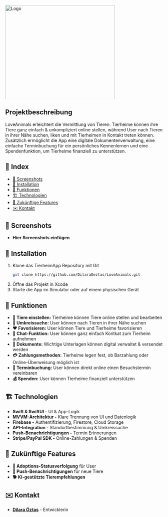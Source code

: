<img src="https://github.com/user-attachments/assets/272fabf2-aca6-4db0-982c-3e9481877f1e" alt="Logo" width="350" height="300">

## Projektbeschreibung
LoveAnimals erleichtert die Vermittlung von Tieren. Tierheime können ihre Tiere ganz einfach & unkompliziert online stellen, während User nach Tieren in ihrer Nähe suchen, liken und mit Tierheimen in Kontakt treten können. Zusätzlich ermöglicht die App eine digitale Dokumentenverwaltung, eine einfache Terminbuchung für ein persönliches Kennenlernen und eine Spendenfunktion, um Tierheime finanziell zu unterstützen.

## 📌 Index
- [📸 Screenshots](#-screenshots)
- [🔧 Installation](#-installation)
- [🚀 Funktionen](#-funktionen)
- [🏗️ Technologien](#-technologien)
- [🎯 Zukünftige Features](#-zukünftige-features)
- [✉️ Kontakt](#-kontakt)

## 📸 Screenshots
- **Hier Screenshots einfügen**

## 🔧 Installation
1. Klone das TierheimApp Repository mit Git
   ```bash
   git clone https://github.com/DilaraOeztas/LoveAnimals.git
2. Öffne das Projekt in Xcode
3. Starte die App im Simulator oder auf einem physischen Gerät

## 🚀 Funktionen
- **🐶 Tiere einstellen:** Tierheime können Tiere online stellen und bearbeiten
- **📍 Umkreissuche:** User können nach Tieren in ihrer Nähe suchen
- **❤️ Favorisieren:** User können Tiere und Tierheime favorisieren
- **💬 Chat-Funktion:** User können ganz einfach Kontkat zum Tierheim aufnehmen
- **📄 Dokumente:** Wichtige Unterlagen können digital verwaltet & versendet werden
- **💳 Zahlungsmethoden:** Tierheime legen fest, ob Barzahlung oder Online-Überweisung möglich ist
- **📅 Terminbuchung:** User können direkt online einen Besuchstermin vereinbaren
- **💰 Spenden:** User können Tierheime finanziell unterstützen

## 🏗 Technologien
- **Swift & SwiftUI -** UI & App-Logik
- **MVVM-Architektur -** Klare Trennung von UI und Datenlogik
- **Firebase -** Authentifizierung, Firestore, Cloud Storage
- **API-Integration -** Standortbestimmung & Umkreissuche
- **Push-Benachrichtigungen -** Termin Erinnerungen
- **Stripe/PayPal SDK -** Online-Zahlungen & Spenden

## 🎯 Zukünftige Features
- **🏡 Adoptions-Statusverfolgung** für User
- **🔔 Push-Benachrichtigungen** für neue Tiere
- **🐕 KI-gestützte Tierempfehlungen**

## ✉️ Kontakt
- [**Dilara Öztas**](https://github.com/DilaraOeztas) - Entwicklerin
